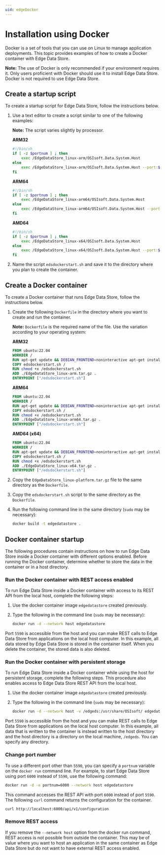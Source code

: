 ```yaml
---
uid: edgeDocker
---
```


# Installation using Docker

Docker is a set of tools that you can use on Linux to manage application deployments. This topic provides examples of how to create a Docker container with Edge Data Store.

**Note:** The use of Docker is only recommended if your environment requires it. Only users proficient with Docker should use it to install Edge Data Store. Docker is not required to use Edge Data Store.

## Create a startup script

To create a startup script for Edge Data Store, follow the instructions below.

1. Use a text editor to create a script similar to one of the following examples:

    **Note:** The script varies slightly by processor.
    
    **ARM32**

    ```bash
    #!/bin/sh
    if [ -z $portnum ] ; then
        exec /EdgeDataStore_linux-arm/OSIsoft.Data.System.Host
    else
        exec /EdgeDataStore_linux-arm/OSIsoft.Data.System.Host --port:$portnum
    fi
    ```

    **ARM64**

    ```bash
    #!/bin/sh
    if [ -z $portnum ] ; then
        exec /EdgeDataStore_linux-arm64/OSIsoft.Data.System.Host
    else
        exec /EdgeDataStore_linux-arm64/OSIsoft.Data.System.Host --port:$portnum
    fi
    ```

    **AMD64**
            
    ```bash
    #!/bin/sh
    if [ -z $portnum ] ; then
        exec /EdgeDataStore_linux-x64/OSIsoft.Data.System.Host
    else
        exec /EdgeDataStore_linux-x64/OSIsoft.Data.System.Host --port:$portnum
    fi
    ```

2. Name the script `edsdockerstart.sh` and save it to the directory where you plan to create the container.


## Create a Docker container

To create a Docker container that runs Edge Data Store, follow the instructions below.

1. Create the following `Dockerfile` in the directory where you want to create and run the container.

    **Note:** `Dockerfile` is the required name of the file. Use the variation according to your operating system:

    **ARM32**

    ```dockerfile
    FROM ubuntu:22.04
    WORKDIR /
    RUN apt-get update && DEBIAN_FRONTEND=noninteractive apt-get install -y ca-certificates libicu70 libssl3 curl
    COPY edsdockerstart.sh /
    RUN chmod +x /edsdockerstart.sh
    ADD ./EdgeDataStore_linux-arm.tar.gz .
    ENTRYPOINT ["/edsdockerstart.sh"]
    ```

    **ARM64**

    ```dockerfile
    FROM ubuntu:22.04
    WORKDIR /
    RUN apt-get update && DEBIAN_FRONTEND=noninteractive apt-get install -y ca-certificates libicu70 libssl3 curl
    COPY edsdockerstart.sh /
    RUN chmod +x /edsdockerstart.sh
    ADD ./EdgeDataStore_linux-arm64.tar.gz .
    ENTRYPOINT ["/edsdockerstart.sh"]
    ```

    **AMD64 (x64)**

    ```dockerfile
    FROM ubuntu:22.04
    WORKDIR /
    RUN apt-get update && DEBIAN_FRONTEND=noninteractive apt-get install -y ca-certificates libicu70 libssl3 curl
    COPY edsdockerstart.sh /
    RUN chmod +x /edsdockerstart.sh
    ADD ./EdgeDataStore_linux-x64.tar.gz .
    ENTRYPOINT ["/edsdockerstart.sh"]
    ```

2. Copy the <code>EdgeDataStore_linux-platform.tar.gz</code> file to the same directory as the `Dockerfile`.

3. Copy the <code>edsdockerstart.sh</code> script to the same directory as the `Dockerfile`.

4. Run the following command line in the same directory (`sudo` may be necessary):

    ```bash
    docker build -t edgedatastore .
    ```

## Docker container startup

The following procedures contain instructions on how to run Edge Data Store inside a Docker container with different options enabled. Before running the Docker container, determine whether to store the data in the container or in a host directory.

### Run the Docker container with REST access enabled

To run Edge Data Store inside a Docker container with access to its REST API from the local host, complete the following steps:

1. Use the docker container image <code>edgedatastore</code> created previously.

2. Type the following in the command line (`sudo` may be necessary):

    ```bash
    docker run -d --network host edgedatastore
    ```

Port `5590` is accessible from the host and you can make REST calls to Edge Data Store from applications on the local host computer. In this example, all data stored by Edge Data Store is stored in the container itself. When you delete the container, the stored data is also deleted.

### Run the Docker container with persistent storage

To run Edge Data Store inside a Docker container while using the host for persistent storage, complete the following steps. This procedure also enables access to Edge Data Store REST API from the local host.

1. Use the docker container image <code>edgedatastore</code> created previously.

2. Type the following in the command line (`sudo` may be necessary):

    ```bash
    docker run -d --network host -v /edgeds:/usr/share/OSIsoft/ edgedatastore
    ```

Port `5590` is accessible from the host and you can make REST calls to Edge Data Store from applications on the local host computer. In this example, all data that is written to the container is instead written to the host directory and the host directory is a directory on the local machine, <!-- customize -->`/edgeds`. You can specify any directory.

### Change port number

To use a different port other than `5590`, you can specify a `portnum` variable on the `docker run` command line. For example, to start Edge Data Store using port `6000` instead of `5590`, use the following command:


```bash
docker run -d -e portnum=6000 --network host edgedatastore
```

This command accesses the REST API with port `6000` instead of port `5590`. The following `curl` command returns the configuration for the container.

```bash
curl http://localhost:6000/api/v1/configuration
```

### Remove REST access

If you remove the `--network host` option from the docker run command, REST access is not possible from outside the container. This may be of value where you want to host an application in the same container as Edge Data Store but do not want to have external REST access enabled.
